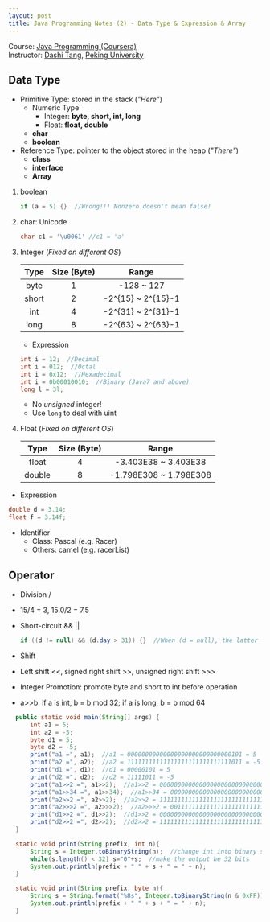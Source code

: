 ```yaml
---
layout: post
title: Java Programming Notes (2) - Data Type & Expression & Array
---
```

Course: [Java Programming (Coursera)](https://class.coursera.org/pkujava-001)  
Instructor: [Dashi Tang](https://www.coursera.org/instructor/~3838), [Peking University](http://english.pku.edu.cn/)

## Data Type
* Primitive Type: stored in the stack (_"Here"_)
  * Numeric Type
     * Integer: **byte, short, int, long**
     * Float: **float, double**
  * **char**
  * **boolean**
* Reference Type: pointer to the object stored in the heap (_"There"_)
  * **class**
  * **interface**
  * **Array**

1. boolean
 
    ```java
    if (a = 5) {}  //Wrong!!! Nonzero doesn't mean false!
    ```
2. char: Unicode
 
    ```java
    char c1 = '\u0061' //c1 = 'a'
    ```
3. Integer (_Fixed on different OS_)
 
    | Type | Size (Byte) | Range |
    | :---: | :---: | :---: |
    | byte | 1 | -128 ~ 127 |
    | short | 2 | -2^{15} ~ 2^{15}-1 |
    | int | 4 | -2^{31} ~ 2^{31}-1 |
    | long | 8 | -2^{63} ~ 2^{63}-1 |

   * Expression
  
    ```java
    int i = 12;  //Decimal
    int i = 012;  //Octal
    int i = 0x12;  //Hexadecimal
    int i = 0b00010010;  //Binary (Java7 and above)
    long l = 3l;
    ```
   * No _unsigned_ integer!
    * Use ```long``` to deal with uint 
4. Float (_Fixed on different OS_)
    
    | Type | Size (Byte) | Range |
    | :---: | :---: | :---: |
    | float | 4 | -3.403E38 ~ 3.403E38 |
    | double | 8 | -1.798E308 ~ 1.798E308 |

  * Expression
  
   ```java
   double d = 3.14;
   float f = 3.14f;
   ```
* Identifier
  *  Class: Pascal (e.g. Racer)
  *  Others: camel (e.g. racerList)

## Operator
* Division /
 * 15/4 = 3, 15.0/2 = 7.5
* Short-circuit && ||

  ```java
  if ((d != null) && (d.day > 31)) {}  //When (d = null), the latter will not be evaluated
  ```
* Shift
 *  Left shift <<, signed right shift >>, unsigned right shift >>>
 *  Integer Promotion: promote byte and short to int before operation
 *  a>>b: if a is int, b = b mod 32; if a is long, b = b mod 64
 
  ```java
    public static void main(String[] args) {
        int a1 = 5;
        int a2 = -5;
        byte d1 = 5;
        byte d2 = -5;
        print("a1 =", a1);  //a1 = 00000000000000000000000000000101 = 5
        print("a2 =", a2);  //a2 = 11111111111111111111111111111011 = -5
        print("d1 =", d1);  //d1 = 00000101 = 5
        print("d2 =", d2);  //d2 = 11111011 = -5
        print("a1>>2 =", a1>>2);  //a1>>2 = 00000000000000000000000000000001 = 1
        print("a1>>34 =", a1>>34);  //a1>>34 = 00000000000000000000000000000001 = 1
        print("a2>>2 =", a2>>2);  //a2>>2 = 11111111111111111111111111111110 = -2
        print("a2>>>2 =", a2>>>2);  //a2>>>2 = 00111111111111111111111111111110 = 1073741822
        print("d1>>2 =", d1>>2);  //d1>>2 = 00000000000000000000000000000001 = 1
        print("d2>>2 =", d2>>2);  //d2>>2 = 11111111111111111111111111111110 = -2
    }

    static void print(String prefix, int n){
        String s = Integer.toBinaryString(n);  //change int into binary string
        while(s.length() < 32) s="0"+s;  //make the output be 32 bits
        System.out.println(prefix + " " + s + " = " + n);
    }

    static void print(String prefix, byte n){
        String s = String.format("%8s", Integer.toBinaryString(n & 0xFF)).replace(' ', '0');  //make the output be 8 bits
        System.out.println(prefix + " " + s + " = " + n);
    }
  ```

